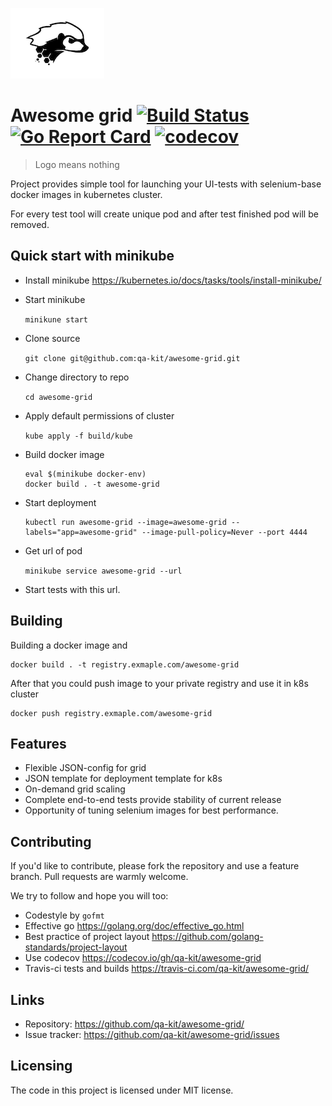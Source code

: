 ![Awesome grid logo](https://raw.githubusercontent.com/qa-kit/awesome-grid/master/doc/assets/logo.png)

# Awesome grid [![Build Status](https://travis-ci.com/qa-kit/awesome-grid.svg?branch=master)](https://travis-ci.com/qa-kit/awesome-grid) [![Go Report Card](https://goreportcard.com/badge/github.com/qa-kit/awesome-grid)](https://goreportcard.com/report/github.com/qa-kit/awesome-grid) [![codecov](https://codecov.io/gh/qa-kit/awesome-grid/branch/master/graph/badge.svg)](https://codecov.io/gh/qa-kit/awesome-grid)
> Logo means nothing

Project provides simple tool for launching your UI-tests with selenium-base docker images in kubernetes cluster.

For every test tool will create unique pod and after test finished pod will be removed.

## Quick start with minikube
* Install minikube https://kubernetes.io/docs/tasks/tools/install-minikube/
* Start minikube

  `minikune start`
* Clone source

  `git clone git@github.com:qa-kit/awesome-grid.git`
* Change directory to repo

  `cd awesome-grid`
* Apply default permissions of cluster

  `kube apply -f build/kube`
* Build docker image

  ```
  eval $(minikube docker-env)
  docker build . -t awesome-grid
  ```
* Start deployment

  ```
  kubectl run awesome-grid --image=awesome-grid --labels="app=awesome-grid" --image-pull-policy=Never --port 4444
  ```
* Get url of pod

  `minikube service awesome-grid --url`
* Start tests with this url.

## Building
Building a docker image and
```
docker build . -t registry.exmaple.com/awesome-grid
```
After that you could push image to your private registry and use it in k8s cluster
```
docker push registry.exmaple.com/awesome-grid
```

## Features
* Flexible JSON-config for grid
* JSON template for deployment template for k8s
* On-demand grid scaling
* Complete end-to-end tests provide stability of current release
* Opportunity of tuning selenium images for best performance.

## Contributing
If you'd like to contribute, please fork the repository and use a feature branch. Pull requests are warmly welcome.

We try to follow and hope you will too:
* Codestyle by `gofmt`
* Effective go https://golang.org/doc/effective_go.html
* Best practice of project layout https://github.com/golang-standards/project-layout
* Use codecov https://codecov.io/gh/qa-kit/awesome-grid
* Travis-ci tests and builds https://travis-ci.com/qa-kit/awesome-grid/

## Links

- Repository: https://github.com/qa-kit/awesome-grid/
- Issue tracker: https://github.com/qa-kit/awesome-grid/issues

## Licensing

The code in this project is licensed under MIT license.
